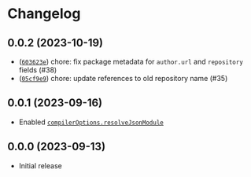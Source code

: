 # Changelog

## 0.0.2 (2023-10-19)

 - ([`603623e`](https://github.com/neoncitylights/pkg-config/commit/603623e0b4c60f35558fbdda4aa1ff2b2221d77b)) chore: fix package metadata for `author.url` and `repository` fields (#38)
 - ([`05cf9e9`](https://github.com/neoncitylights/pkg-config/commit/603623e0b4c60f35558fbdda4aa1ff2b2221d77b)) chore: update references to old repository name (#35)

## 0.0.1 (2023-09-16)

 - Enabled [`compilerOptions.resolveJsonModule`](https://www.typescriptlang.org/tsconfig#resolveJsonModule)

## 0.0.0 (2023-09-13)

 - Initial release
